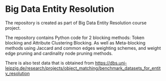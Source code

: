 # Big Data Entity Resolution

The repository is created as part of Big Data Entity Resolution course project.

The repository contains Python code for 2 blocking methods: Token blocking and Attribute Clustering Blocking.
As well as Meta-blocking methods using Jaccard and common edges weighting schemes, and weight edge pruning and cardinality node pruning methods.

There is also test data that is obtained from https://dbs.uni-leipzig.de/research/projects/object_matching/benchmark_datasets_for_entity_resolution